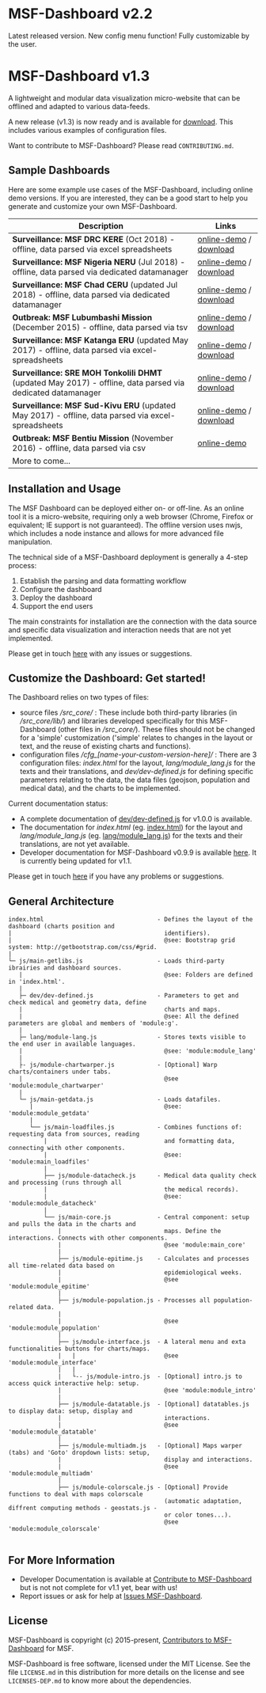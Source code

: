 MSF-Dashboard v2.2
====================

Latest released version. New config menu function! Fully customizable by the user. 

MSF-Dashboard v1.3
====================

A lightweight and modular data visualization micro-website that can be offlined and adapted to various data-feeds.

A new release (v1.3) is now ready and is available for [download](https://github.com/MSF-UK/MSF-Dashboard/releases/tag/v1.3). This includes various examples of configuration files.

Want to contribute to MSF-Dashboard? Please read `CONTRIBUTING.md`.

Sample Dashboards
------------------

Here are some example use cases of the MSF-Dashboard, including online demo versions. If you are interested, they can be a good start to help you generate and customize your own MSF-Dashboard.

|Description                                           |Links                                                 |
|------------------------------------------------------|------------------------------------------------------|
|**Surveillance: MSF DRC KERE** (Oct 2018) - offline, data parsed via excel spreadsheets|[online-demo](http://MSF-UK.github.io/MSF-Dashboard/ver_demos/cfg_eru-drc/) / [download](https://github.com/MSF-UK/MSF-Dashboard/releases/download/v1.3.1/drc_kere_dashboard_v1.3_demo_data.zip)|
|**Surveillance: MSF Nigeria NERU** (Jul 2018) - offline, data parsed via dedicated datamanager|[online-demo](http://MSF-UK.github.io/MSF-Dashboard/ver_demos/cfg_eru-nigeria/) / [download](https://github.com/MSF-UK/MSF-Dashboard/releases/download/v1.3/neru_dashboard_datamanager_v1.3_fake_data.zip)|
|**Surveillance: MSF Chad CERU** (updated Jul 2018) - offline, data parsed via dedicated datamanager|[online-demo](http://MSF-UK.github.io/MSF-Dashboard/ver_demos/cfg_eru-chad/) / [download](https://github.com/MSF-UK/MSF-Dashboard/releases/download/v1.3/ceru_dashboard_datamanager_v1.3_fake_data.zip)|
|**Outbreak: MSF Lubumbashi Mission** (December 2015) - offline, data parsed via tsv|[online-demo](http://MSF-UK.github.io/MSF-Dashboard/ver_demos/cfg_msf-lubumbashi) / [download](https://github.com/MSF-UK/MSF-Dashboard/releases/download/v1.0.0_repackaged/msf-lubumbashi_v1.0.0.zip)|
|**Surveillance: MSF Katanga ERU** (updated May 2017) - offline, data parsed via excel-spreadsheets|[online-demo](http://MSF-UK.github.io/MSF-Dashboard/ver_demos/cfg_eru-katanga/) / [download](https://github.com/MSF-UK/MSF-Dashboard/releases/download/v1.1/eru-katanga_v1.1.zip)|
|**Surveillance: SRE MOH Tonkolili DHMT** (updated May 2017) - offline, data parsed via dedicated datamanager|[online-demo](http://MSF-UK.github.io/MSF-Dashboard/ver_demos/cfg_dhmt-tonkolili/) / [download](https://github.com/MSF-UK/MSF-Dashboard/releases/download/v1.1/dhmt-tonkolili_v1.1.zip)|
|**Surveillance: MSF Sud-Kivu ERU** (updated May 2017) - offline, data parsed via excel-spreadsheets|[online-demo](http://MSF-UK.github.io/MSF-Dashboard/ver_demos/cfg_eru-sudkivu/) / [download](https://github.com/MSF-UK/MSF-Dashboard/releases/download/v1.1/eru-sudkivu_v1.1.zip)|
|**Outbreak: MSF Bentiu Mission** (November 2016) - offline, data parsed via csv|[online-demo](http://MSF-UK.github.io/MSF-Dashboard/ver_demos/cfg_msf-bentiu)|
|More to come...| |


Installation and Usage
----------------------

The MSF Dashboard can be deployed either on- or off-line. As an online tool it is a micro-website, requiring only a web browser (Chrome, Firefox or equivalent; IE support is not guaranteed). The offline version uses nwjs, which includes a node instance and allows for more advanced file manipulation.

The technical side of a MSF-Dashboard deployment is generally a 4-step process:
1) Establish the parsing and data formatting workflow 
2) Configure the dashboard
3) Deploy the dashboard
4) Support the end users

The main constraints for installation are the connection with the data source and specific data visualization and interaction needs that are not yet implemented. 
 
Please get in touch [here](https://github.com/MSF-UK/MSF-Dashboard/issues) with any issues or suggestions.
 
<!-- **Ready to try? You can start with the ERU versions:**
+ Download the release including configuration files for the Sud-Kivu ERU here -> [X](https://github.com/MSF-UK/MSF-Dashboard/releases/tag/v1.1_eru-sudkivu)
+ Here is one page guide for quick deployement (included in the release) -> [X](https://github.com/MSF-UK/MSF-Dashboard/blob/master/cfg_eru-sudkivu/doc-dev/eru_dashboard-deployement_onepage.pdf)
+ Here is a simple user guide (included in the release) -> [X](https://github.com/MSF-UK/MSF-Dashboard/blob/master/cfg_eru-sudkivu/doc-user/eru_doc-user_draft.pdf) -->

Customize the Dashboard: Get started!
-------------------------------------

The Dashboard relies on two types of files:
+ source files */src_core/* : These include both third-party libraries (in */src_core/lib/*) and libraries developed specifically for this MSF-Dashboard (other files in */src_core/*). These files should not be changed for a 'simple' customization ('simple' relates to changes in the layout or text, and the reuse of existing charts and functions).
+ configuration files */cfg_[name-your-custom-version-here]/* : There are 3 configuration files: *index.html* for the layout, *lang/module_lang.js* for the texts and their translations, and *dev/dev-defined.js* for defining specific parameters relating to the data, the data files (geojson, population and medical data), and the charts to be implemented.


Current documentation status:
+ A complete documentation of [dev/dev-defined.js](http://msf-uk.github.io/MSF-Dashboard/doc_getting-started/docs/dev-defined.html) for v1.0.0 is available.
+ The documentation for *index.html* (eg. [index.html](https://github.com/MSF-UK/MSF-Dashboard/blob/master/cfg_msf-bentiu/index.html)) for the layout and *lang/module_lang.js* (eg. [lang/module_lang.js](https://github.com/MSF-UK/MSF-Dashboard/blob/master/cfg_msf-bentiu/lang/module-lang.js)) for the texts and their translations, are not yet available.
+ Developer documentation for MSF-Dashboard v0.9.9 is available [here](https://msf-uk.github.io/MSF-Dashboard_doc/). It is currently being updated for v1.1.

Please get in touch [here](https://github.com/MSF-UK/MSF-Dashboard/issues) if you have any problems or suggestions.

General Architecture
--------------------

```
index.html                                - Defines the layout of the dashboard (charts position and 
|                                           identifiers). 
|                                           @see: Bootstrap grid system: http://getbootstrap.com/css/#grid.  
|
└─ js/main-getlibs.js                     - Loads third-party ibrairies and dashboard sources.
   |                                        @see: Folders are defined in 'index.html'.
   |
   ├─ dev/dev-defined.js                  - Parameters to get and check medical and geometry data, define
   |                                        charts and maps.
   |                                        @see: All the defined parameters are global and members of 'module:g'.
   |
   ├─ lang/module-lang.js                 - Stores texts visible to the end user in available languages.
   |                                        @see: 'module:module_lang'
   |
   ├- js/module-chartwarper.js            - [Optional] Warp charts/containers under tabs.
   |                                        @see 'module:module_chartwarper'
   |
   └─ js/main-getdata.js                  - Loads datafiles.
      |                                     @see: 'module:module_getdata'
      |
      └── js/main-loadfiles.js            - Combines functions of: requesting data from sources, reading
          |                                 and formatting data, connecting with other components.
          |                                 @see: 'module:main_loadfiles'
          |
          ├── js/module-datacheck.js      - Medical data quality check and processing (runs through all
          |                                 the medical records).
          |                                 @see: 'module:module_datacheck'
          |
          └── js/main-core.js             - Central component: setup and pulls the data in the charts and   
              |                             maps. Define the interactions. Connects with other components.
              |                             @see 'module:main_core'
              |
              ├── js/module-epitime.js    - Calculates and processes all time-related data based on 
              |                             epidemiological weeks.
              |                             @see 'module:module_epitime'
              |
              ├── js/module-population.js - Processes all population-related data. 
              |                             
              |                             @see 'module:module_population'
              |
              ├── js/module-interface.js  - A lateral menu and exta functionalities buttons for charts/maps. 
              |   |                         @see 'module:module_interface'
              |   |          
              |   └-- js/module-intro.js  - [Optional] intro.js to access quick interactive help: setup.
              |                             @see 'module:module_intro'
              |
              ├── js/module-datatable.js  - [Optional] datatables.js to display data: setup, display and 
              |                             interactions.
              |                             @see 'module:module_datatable'
              |
              ├── js/module-multiadm.js   - [Optional] Maps warper (tabs) and 'Goto' dropdown lists: setup, 
              |                             display and interactions.
              |                             @see 'module:module_multiadm'
              |
              ├── js/module-colorscale.js - [Optional] Provide functions to deal with maps colorscale  
                                            (automatic adaptation, diffrent computing methods - geostats.js -
                                            or color tones...).
                                            @see 'module:module_colorscale'          
    
```

For More Information
--------------------

+ Developer Documentation is available at [Contribute to MSF-Dashboard](https://MSF-UK.github.io/MSF-Dashboard_doc) but is not not complete for v1.1 yet, bear with us!
+ Report issues or ask for help  at [Issues MSF-Dashboard](https://github.com/MSF-UK/MSF-Dashboard/issues).

License
-------

MSF-Dashboard is copyright (c) 2015-present, [Contributors to MSF-Dashboard](https://github.com/MSF-UK/MSF-Dashboard/graphs/contributors) for MSF.

MSF-Dashboard is free software, licensed under the MIT License. See the file `LICENSE.md` in this distribution for more details on the license and see `LICENSES-DEP.md` to know more about the dependencies.
